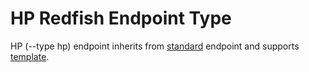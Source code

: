 # HP Redfish Endpoint Type

HP (--type hp) endpoint inherits from [standard](./EndpointStandard.md) endpoint and supports [template](./TemplateHp.md).
